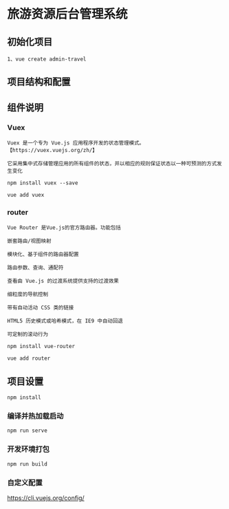 # 旅游资源后台管理系统

## 初始化项目
```
1、vue create admin-travel
```
## 项目结构和配置

## 组件说明
### Vuex
```
Vuex 是一个专为 Vue.js 应用程序开发的状态管理模式。【https://vuex.vuejs.org/zh/】

它采用集中式存储管理应用的所有组件的状态，并以相应的规则保证状态以一种可预测的方式发生变化

npm install vuex --save

vue add vuex

```
### router
```
Vue Router 是Vue.js的官方路由器。功能包括

嵌套路由/视图映射  

模块化、基于组件的路由器配置 

路由参数、查询、通配符

查看由 Vue.js 的过渡系统提供支持的过渡效果

细粒度的导航控制

带有自动活动 CSS 类的链接

HTML5 历史模式或哈希模式，在 IE9 中自动回退

可定制的滚动行为

npm install vue-router

vue add router
```


## 项目设置
```
npm install
```

### 编译并热加载启动
```
npm run serve
```

### 开发环境打包
```
npm run build
```
### 自定义配置
https://cli.vuejs.org/config/

